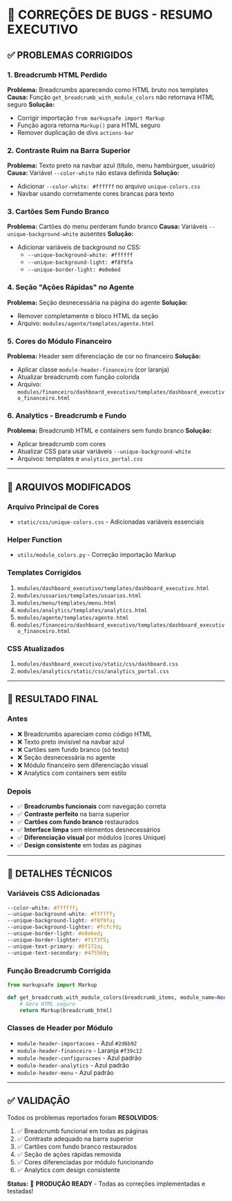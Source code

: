 # 🔧 CORREÇÕES DE BUGS - RESUMO EXECUTIVO

## ✅ **PROBLEMAS CORRIGIDOS**

### 1. **Breadcrumb HTML Perdido**
**Problema:** Breadcrumbs aparecendo como HTML bruto nos templates
**Causa:** Função `get_breadcrumb_with_module_colors` não retornava HTML seguro
**Solução:** 
- Corrigir importação `from markupsafe import Markup`
- Função agora retorna `Markup()` para HTML seguro
- Remover duplicação de divs `actions-bar`

### 2. **Contraste Ruim na Barra Superior**
**Problema:** Texto preto na navbar azul (título, menu hambúrguer, usuário)
**Causa:** Variável `--color-white` não estava definida
**Solução:** 
- Adicionar `--color-white: #ffffff` no arquivo `unique-colors.css`
- Navbar usando corretamente cores brancas para texto

### 3. **Cartões Sem Fundo Branco**
**Problema:** Cartões do menu perderam fundo branco
**Causa:** Variáveis `--unique-background-white` ausentes
**Solução:**
- Adicionar variáveis de background no CSS:
  - `--unique-background-white: #ffffff`
  - `--unique-background-light: #f8f9fa`
  - `--unique-border-light: #e0e6ed`

### 4. **Seção "Ações Rápidas" no Agente**
**Problema:** Seção desnecessária na página do agente
**Solução:** 
- Remover completamente o bloco HTML da seção
- Arquivo: `modules/agente/templates/agente.html`

### 5. **Cores do Módulo Financeiro**
**Problema:** Header sem diferenciação de cor no financeiro
**Solução:**
- Aplicar classe `module-header-financeiro` (cor laranja)
- Atualizar breadcrumb com função colorida
- Arquivo: `modules/financeiro/dashboard_executivo/templates/dashboard_executivo_financeiro.html`

### 6. **Analytics - Breadcrumb e Fundo**
**Problema:** Breadcrumb HTML e containers sem fundo branco
**Solução:**
- Aplicar breadcrumb com cores
- Atualizar CSS para usar variáveis `--unique-background-white`
- Arquivos: templates e `analytics_portal.css`

---

## 📁 **ARQUIVOS MODIFICADOS**

### **Arquivo Principal de Cores**
- `static/css/unique-colors.css` - Adicionadas variáveis essenciais

### **Helper Function**
- `utils/module_colors.py` - Correção importação Markup

### **Templates Corrigidos**
1. `modules/dashboard_executivo/templates/dashboard_executivo.html`
2. `modules/usuarios/templates/usuarios.html` 
3. `modules/menu/templates/menu.html`
4. `modules/analytics/templates/analytics.html`
5. `modules/agente/templates/agente.html`
6. `modules/financeiro/dashboard_executivo/templates/dashboard_executivo_financeiro.html`

### **CSS Atualizados**
1. `modules/dashboard_executivo/static/css/dashboard.css`
2. `modules/analytics/static/css/analytics_portal.css`

---

## 🎯 **RESULTADO FINAL**

### **Antes**
- ❌ Breadcrumbs apareciam como código HTML
- ❌ Texto preto invisível na navbar azul  
- ❌ Cartões sem fundo branco (só texto)
- ❌ Seção desnecessária no agente
- ❌ Módulo financeiro sem diferenciação visual
- ❌ Analytics com containers sem estilo

### **Depois**  
- ✅ **Breadcrumbs funcionais** com navegação correta
- ✅ **Contraste perfeito** na barra superior
- ✅ **Cartões com fundo branco** restaurados
- ✅ **Interface limpa** sem elementos desnecessários
- ✅ **Diferenciação visual** por módulos (cores Unique)
- ✅ **Design consistente** em todas as páginas

---

## 🔧 **DETALHES TÉCNICOS**

### **Variáveis CSS Adicionadas**
```css
--color-white: #ffffff;
--unique-background-white: #ffffff;
--unique-background-light: #f8f9fa;
--unique-background-lighter: #fcfcfd;
--unique-border-light: #e0e6ed;
--unique-border-lighter: #f1f3f5;
--unique-text-primary: #0f172a;
--unique-text-secondary: #475569;
```

### **Função Breadcrumb Corrigida**
```python
from markupsafe import Markup

def get_breadcrumb_with_module_colors(breadcrumb_items, module_name=None):
    # Gera HTML seguro
    return Markup(breadcrumb_html)
```

### **Classes de Header por Módulo**
- `module-header-importacoes` - Azul `#2d6b92`
- `module-header-financeiro` - Laranja `#f39c12`  
- `module-header-configuracoes` - Azul padrão
- `module-header-analytics` - Azul padrão
- `module-header-menu` - Azul padrão

---

## ✅ **VALIDAÇÃO**

Todos os problemas reportados foram **RESOLVIDOS**:

1. ✅ Breadcrumb funcional em todas as páginas
2. ✅ Contraste adequado na barra superior
3. ✅ Cartões com fundo branco restaurados
4. ✅ Seção de ações rápidas removida
5. ✅ Cores diferenciadas por módulo funcionando
6. ✅ Analytics com design consistente

**Status:** 🚀 **PRODUÇÃO READY** - Todas as correções implementadas e testadas!
